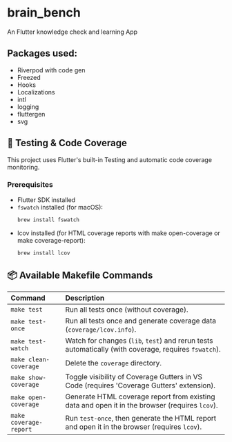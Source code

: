 # brain_bench

An Flutter knowledge check and learning App

## Packages used:

- Riverpod with code gen
- Freezed
- Hooks
- Localizations
- intl
- logging
- fluttergen
- svg


## 🧪 Testing & Code Coverage

This project uses Flutter's built-in Testing and automatic code coverage monitoring.

### Prerequisites

- Flutter SDK installed
- `fswatch` installed (for macOS):
  ```bash
  brew install fswatch
  ```
- lcov installed (for HTML coverage reports with make open-coverage or make coverage-report):
  ```bash
  brew install lcov
  ```


## 📦 Available Makefile Commands

| Command             | Description                                                                                             |
|:--------------------|:--------------------------------------------------------------------------------------------------------|
| `make test`         | Run all tests once (without coverage).                                                                  |
| `make test-once`    | Run all tests once and generate coverage data (`coverage/lcov.info`).                                   |
| `make test-watch`   | Watch for changes (`lib`, `test`) and rerun tests automatically (with coverage, requires `fswatch`).      |
| `make clean-coverage`| Delete the `coverage` directory.                                                                        |
| `make show-coverage`| Toggle visibility of Coverage Gutters in VS Code (requires 'Coverage Gutters' extension).                 |
| `make open-coverage`| Generate HTML coverage report from existing data and open it in the browser (requires `lcov`).            |
| `make coverage-report`| Run `test-once`, then generate the HTML report and open it in the browser (requires `lcov`).            |



